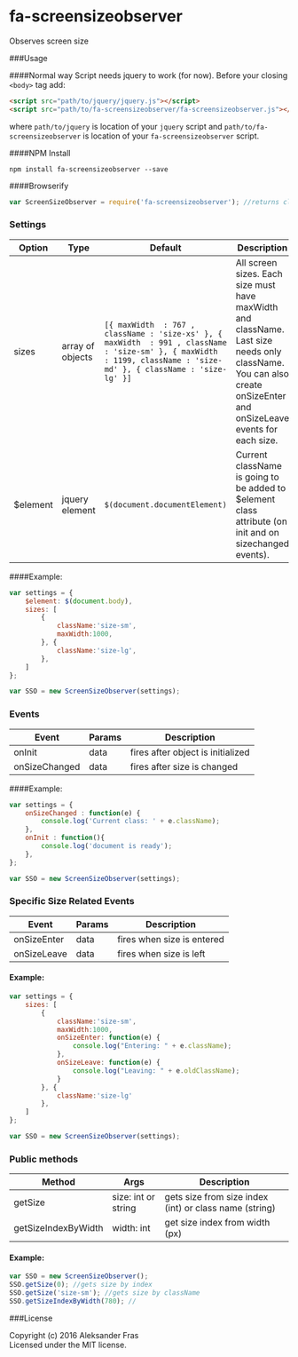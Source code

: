 # fa-screensizeobserver
Observes screen size

###Usage

####Normal way
Script needs jquery to work (for now). Before your closing ```<body>``` tag add:
```html
<script src="path/to/jquery/jquery.js"></script>
<script src="path/to/fa-screensizeobserver/fa-screensizeobserver.js"></script>
```  
where `path/to/jquery` is location of your `jquery` script and `path/to/fa-screensizeobserver` is location of your `fa-screensizeobserver` script.  


####NPM Install
```
npm install fa-screensizeobserver --save
```

####Browserify 
```javascript
var ScreenSizeObserver = require('fa-screensizeobserver'); //returns class
```

### Settings

Option | Type | Default | Description
------ | ---- | ------- | -----------
sizes | array of objects | ```[{ maxWidth  : 767 , className : 'size-xs' }, { maxWidth  : 991 , className : 'size-sm' }, { maxWidth  : 1199, className : 'size-md' }, { className : 'size-lg' }]``` | All screen sizes. Each size must have maxWidth and className. Last size needs only className. You can also create onSizeEnter and onSizeLeave events for each size.
$element | jquery element | `$(document.documentElement)` | Current className is going to be added to $element class attribute (on init and on sizechanged events).

####Example:
```javascript
var settings = {
	$element: $(document.body),
	sizes: [
		{ 
			className:'size-sm', 
			maxWidth:1000, 
		}, { 
			className:'size-lg', 
		},
	]
};

var SSO = new ScreenSizeObserver(settings);
```  

### Events

Event  | Params | Description
-----  | ------ | -----------
onInit | data   | fires after object is initialized
onSizeChanged | data | fires after size is changed

####Example:
```javascript
var settings = {
	onSizeChanged : function(e) {
		console.log('Current class: ' + e.className);
	},
	onInit : function(){
		console.log('document is ready');
	}, 
};

var SSO = new ScreenSizeObserver(settings);
```  

### Specific Size Related Events
Event  | Params | Description
-----  | ------ | -----------
onSizeEnter | data   | fires when size is entered
onSizeLeave | data | fires when size is left

#### Example:
```javascript
var settings = {
	sizes: [
		{ 
			className:'size-sm', 
			maxWidth:1000, 
			onSizeEnter: function(e) {
				console.log("Entering: " + e.className);
			}, 
			onSizeLeave: function(e) {
				console.log("Leaving: " + e.oldClassName);
			}
		}, { 
			className:'size-lg'
		},
	]
};

var SSO = new ScreenSizeObserver(settings);
```

### Public methods
Method  | Args | Description
-----  | ------ | -----------
getSize | size: int or string  | gets size from size index (int) or class name (string) 
getSizeIndexByWidth | width: int | get size index from width (px)


#### Example:
```javascript
var SSO = new ScreenSizeObserver();
SSO.getSize(0); //gets size by index
SSO.getSize('size-sm'); //gets size by className
SSO.getSizeIndexByWidth(780); //
```

###License

Copyright (c) 2016 Aleksander Fras  
Licensed under the MIT license.
